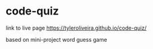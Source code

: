 # code-quiz

link to live page https://tyleroliveira.github.io/code-quiz/

based on mini-project word guess game